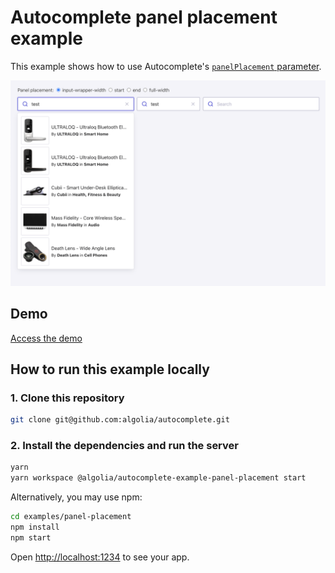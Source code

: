 # Autocomplete panel placement example

This example shows how to use Autocomplete's [`panelPlacement` parameter](https://www.algolia.com/doc/ui-libraries/autocomplete/api-reference/autocomplete-js/autocomplete/#param-panelplacement).

<p align="center"><img src="capture.png?raw=true" alt="A capture of the Autocomplete placement demo" /></p>

## Demo

[Access the demo](https://codesandbox.io/s/github/algolia/autocomplete/tree/next/examples/panel-placement)

## How to run this example locally

### 1. Clone this repository

```sh
git clone git@github.com:algolia/autocomplete.git
```

### 2. Install the dependencies and run the server

```sh
yarn
yarn workspace @algolia/autocomplete-example-panel-placement start
```

Alternatively, you may use npm:

```sh
cd examples/panel-placement
npm install
npm start
```

Open <http://localhost:1234> to see your app.